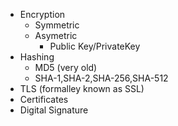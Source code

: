 * Encryption
  * Symmetric
  * Asymetric 
    * Public Key/PrivateKey
* Hashing
  * MD5 (very old)
  * SHA-1,SHA-2,SHA-256,SHA-512
* TLS (formalley known as SSL)
* Certificates
* Digital Signature


